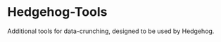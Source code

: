 Hedgehog-Tools
==============

Additional tools for data-crunching, designed to be used by Hedgehog.
